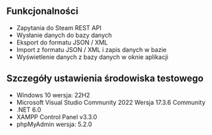 ## Funkcjonalności
 * Zapytania do Steam REST API
 * Wysłanie danych do bazy danych
 * Eksport do formatu JSON / XML 
 * Import z formatu JSON / XML i zapis danych w bazie
 * Wyświetlenie danych z bazy danych w oknie aplikacji

## Szczegóły ustawienia środowiska testowego
 - Windows 10 wersja: 22H2
 - Microsoft Visual Studio Community 2022 Wersja 17.3.6 Community
 - .NET 6.0
 - XAMPP Control Panel v3.3.0 
 - phpMyAdmin wersja: 5.2.0